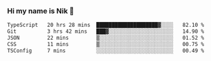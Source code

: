 ### Hi my name is Nik 👋

<!--
**NikDoe/NikDoe** is a ✨ _special_ ✨ repository because its `README.md` (this file) appears on your GitHub profile.

Here are some ideas to get you started:

- 🔭 I’m currently working on ...
- 🌱 I’m currently learning ...
- 👯 I’m looking to collaborate on ...
- 🤔 I’m looking for help with ...
- 💬 Ask me about ...
- 📫 How to reach me: ...
- 😄 Pronouns: ...
- ⚡ Fun fact: ...
-->

<!--START_SECTION:waka-->

```txt
TypeScript   20 hrs 28 mins  ████████████████████▓░░░░   82.10 %
Git          3 hrs 42 mins   ███▓░░░░░░░░░░░░░░░░░░░░░   14.90 %
JSON         22 mins         ▒░░░░░░░░░░░░░░░░░░░░░░░░   01.52 %
CSS          11 mins         ▒░░░░░░░░░░░░░░░░░░░░░░░░   00.75 %
TSConfig     7 mins          ░░░░░░░░░░░░░░░░░░░░░░░░░   00.49 %
```

<!--END_SECTION:waka-->

